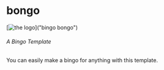# bongo
[![the logo](https://raw.githubusercontent.com/exurd/bongo/main/assets/logo.png)]("bingo bongo")
###### A Bingo Template

You can easily make a bingo for anything with this template.
